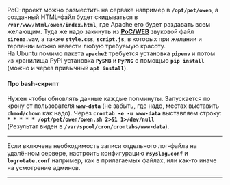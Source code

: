 PoC-проект можно разместить на серваке например в **`/opt/pet/owen`**, а созданный
HTML-файл будет скидываться в **`/var/www/html/owen/index.html`**, где Apache
его будет раздавать всем желающим. Туда же надо закинуть из
[**PoC/WEB**](https://github.com/wildfielded/pet-owen/tree/master/PoC/WEB) звуковой
файл **`sirena.wav`**, а также **`style.css`**, **`script.js`**, в которых при
желании и терпении можно навести любую требуемую красоту.    
На Ubuntu помимо пакета **`apache2`** требуется установка **`pipenv`** и потом из
хранилища PyPI установка **`PySMB`** и **`PyPNG`** с помощью **`pip install`**
(можно и через привычный **`apt install`**).    

#### Про bash-скрипт ####

Нужен чтобы обновлять данные каждые полминуты. Запускается по крону от пользователя
**`www-data`** (не забыть, где надо, местах выставить **`chmod/chown`** как надо).
Через **`crontab -e -u www-data`** выставляем строку:    
**`* * * * * /opt/pet/owen/owen.sh 2>&1 1>/dev/null`**    
(Результат виден в **`/var/spool/cron/crontabs/www-data`**).    

----

Если включена необходимость записи отдельного лог-файла на удалённом сервере,
настроить конфигурацию **`rsyslog.conf`** и **`logrotate.conf`** например, как
в прилагаемых файлах, или как-то иначе на усмотрение админов.

----
